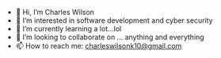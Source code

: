 - 👋 Hi, I’m Charles Wilson
- 👀 I’m interested in software development and cyber security 
- 🌱 I’m currently learning a lot...lol
- 💞️ I’m looking to collaborate on ... anything and everything 
- 📫 How to reach me: charleswilsonk10@gmail.com 
